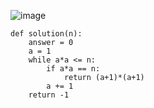 
![image](https://user-images.githubusercontent.com/50192595/200577383-13cc2377-df7c-4c07-bde0-fee1adf92158.png)



```
def solution(n):
    answer = 0
    a = 1
    while a*a <= n:
        if a*a == n:
            return (a+1)*(a+1)
        a += 1
    return -1
```
